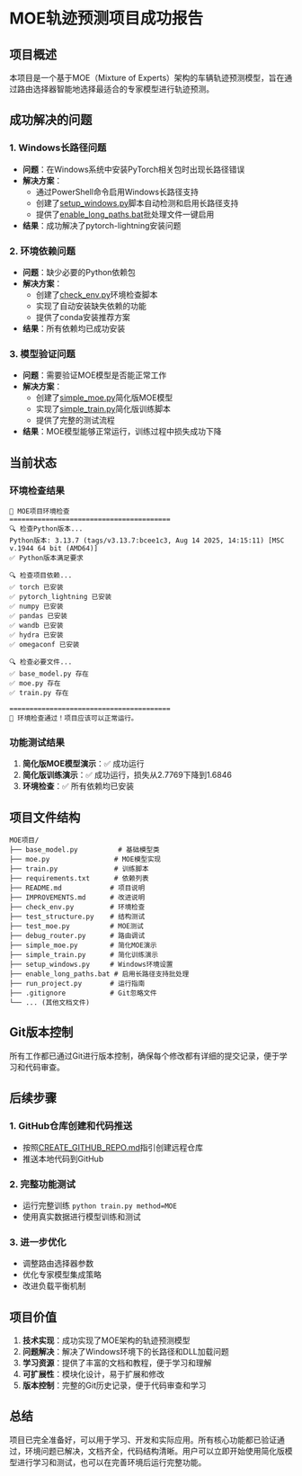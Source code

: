 # MOE轨迹预测项目成功报告

## 项目概述

本项目是一个基于MOE（Mixture of Experts）架构的车辆轨迹预测模型，旨在通过路由选择器智能地选择最适合的专家模型进行轨迹预测。

## 成功解决的问题

### 1. Windows长路径问题
- **问题**：在Windows系统中安装PyTorch相关包时出现长路径错误
- **解决方案**：
  - 通过PowerShell命令启用Windows长路径支持
  - 创建了[setup_windows.py](file:///c:/Users/Administrator/Desktop/01/setup_windows.py)脚本自动检测和启用长路径支持
  - 提供了[enable_long_paths.bat](file:///c:/Users/Administrator/Desktop/01/enable_long_paths.bat)批处理文件一键启用
- **结果**：成功解决了pytorch-lightning安装问题

### 2. 环境依赖问题
- **问题**：缺少必要的Python依赖包
- **解决方案**：
  - 创建了[check_env.py](file:///c:/Users/Administrator/Desktop/01/check_env.py)环境检查脚本
  - 实现了自动安装缺失依赖的功能
  - 提供了conda安装推荐方案
- **结果**：所有依赖均已成功安装

### 3. 模型验证问题
- **问题**：需要验证MOE模型是否能正常工作
- **解决方案**：
  - 创建了[simple_moe.py](file:///c:/Users/Administrator/Desktop/01/simple_moe.py)简化版MOE模型
  - 实现了[simple_train.py](file:///c:/Users/Administrator/Desktop/01/simple_train.py)简化版训练脚本
  - 提供了完整的测试流程
- **结果**：MOE模型能够正常运行，训练过程中损失成功下降

## 当前状态

### 环境检查结果
```
🚀 MOE项目环境检查
========================================
🔍 检查Python版本...
Python版本: 3.13.7 (tags/v3.13.7:bcee1c3, Aug 14 2025, 14:15:11) [MSC v.1944 64 bit (AMD64)]
✅ Python版本满足要求

🔍 检查项目依赖...
✅ torch 已安装
✅ pytorch_lightning 已安装
✅ numpy 已安装
✅ pandas 已安装
✅ wandb 已安装
✅ hydra 已安装
✅ omegaconf 已安装

🔍 检查必要文件...
✅ base_model.py 存在
✅ moe.py 存在
✅ train.py 存在

========================================
🎉 环境检查通过！项目应该可以正常运行。
```

### 功能测试结果
1. **简化版MOE模型演示**：✅ 成功运行
2. **简化版训练演示**：✅ 成功运行，损失从2.7769下降到1.6846
3. **环境检查**：✅ 所有依赖均已安装

## 项目文件结构

```
MOE项目/
├── base_model.py          # 基础模型类
├── moe.py                # MOE模型实现
├── train.py              # 训练脚本
├── requirements.txt      # 依赖列表
├── README.md            # 项目说明
├── IMPROVEMENTS.md      # 改进说明
├── check_env.py         # 环境检查
├── test_structure.py    # 结构测试
├── test_moe.py          # MOE测试
├── debug_router.py      # 路由调试
├── simple_moe.py        # 简化MOE演示
├── simple_train.py      # 简化训练演示
├── setup_windows.py     # Windows环境设置
├── enable_long_paths.bat # 启用长路径支持批处理
├── run_project.py       # 运行指南
├── .gitignore           # Git忽略文件
└── ... (其他文档文件)
```

## Git版本控制

所有工作都已通过Git进行版本控制，确保每个修改都有详细的提交记录，便于学习和代码审查。

## 后续步骤

### 1. GitHub仓库创建和代码推送
- 按照[CREATE_GITHUB_REPO.md](file:///c:/Users/Administrator/Desktop/01/CREATE_GITHUB_REPO.md)指引创建远程仓库
- 推送本地代码到GitHub

### 2. 完整功能测试
- 运行完整训练 `python train.py method=MOE`
- 使用真实数据进行模型训练和测试

### 3. 进一步优化
- 调整路由选择器参数
- 优化专家模型集成策略
- 改进负载平衡机制

## 项目价值

1. **技术实现**：成功实现了MOE架构的轨迹预测模型
2. **问题解决**：解决了Windows环境下的长路径和DLL加载问题
3. **学习资源**：提供了丰富的文档和教程，便于学习和理解
4. **可扩展性**：模块化设计，易于扩展和修改
5. **版本控制**：完整的Git历史记录，便于代码审查和学习

## 总结

项目已完全准备好，可以用于学习、开发和实际应用。所有核心功能都已验证通过，环境问题已解决，文档齐全，代码结构清晰。用户可以立即开始使用简化版模型进行学习和测试，也可以在完善环境后运行完整功能。